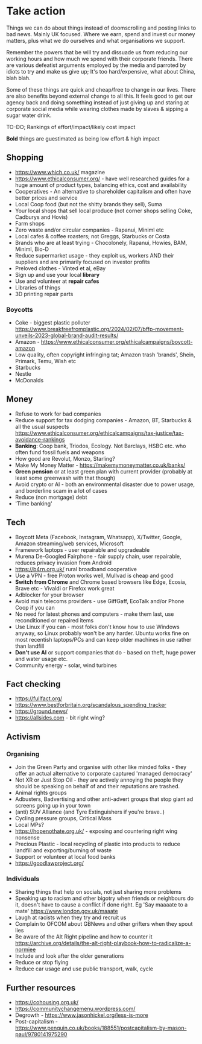 # Take action
Things we can do about things instead of doomscrolling and posting links to bad news. Mainly UK focused. Where we earn, spend and invest our money matters, plus what we do ourselves and what organisations we support.

Remember the powers that be will try and dissuade us from reducing our working hours and how much we spend with their corporate friends. There are various defeatist arguments employed by the media and parroted by idiots to try and make us give up; It's too hard/expensive, what about China, blah blah.

Some of these things are quick and cheap/free to change in our lives. There are also benefits beyond external change to all this. It feels good to get our agency back and doing something instead of just giving up and staring at corporate social media while wearing clothes made by slaves & sipping a sugar water drink.

TO-DO; Rankings of effort/impact/likely cost impact

**Bold** things are guestimated as being low effort & high impact

## Shopping
- https://www.which.co.uk/ magazine
- https://www.ethicalconsumer.org/ - have well researched guides for a huge amount of product types, balancing ethics, cost and availability
- Cooperatives - An alternative to shareholder capitalism and often have better prices and service
- Local Coop food (but not the shitty brands they sell), Suma
- Your local shops that sell local produce (not corner shops selling Coke, Cadburys and Hovis)
- Farm shops
- Zero waste and/or circular companies - Rapanui, Miniml etc
- Local cafes & coffee roasters; not Greggs, Starbucks or Costa
- Brands who are at least trying - Chocolonely, Rapanui, Howies, BAM, Miniml, Bio-D
- Reduce supermarket usage - they exploit us, workers AND their suppliers and are primarily focused on investor profits  
- Preloved clothes - Vinted et al, eBay
- Sign up and use your local **library**
- Use and volunteer at **repair cafes**
- Libraries of things
- 3D printing repair parts 

### Boycotts
- Coke - biggest plastic polluter https://www.breakfreefromplastic.org/2024/02/07/bffp-movement-unveils-2023-global-brand-audit-results/
- Amazon - https://www.ethicalconsumer.org/ethicalcampaigns/boycott-amazon
- Low quality, often copyright infringing tat; Amazon trash 'brands', Shein, Primark, Temu, Wish etc 
- Starbucks
- Nestle
- McDonalds

## Money
- Refuse to work for bad companies
- Reduce support for tax dodging companies - Amazon, BT, Starbucks & all the usual suspects https://www.ethicalconsumer.org/ethicalcampaigns/tax-justice/tax-avoidance-rankings
- **Banking**: Coop bank, Triodos, Ecology. Not Barclays, HSBC etc. who often fund fossil fuels and weapons
- How good are Revolut, Monzo, Starling?
- Make My Money Matter - https://makemymoneymatter.co.uk/banks/
- **Green pension** or at least green plan with current provider (probably at least some greenwash with that though)
- Avoid crypto or AI - both an environmental disaster due to power usage, and borderline scam in a lot of cases
- Reduce (non mortgage) debt
- 'Time banking'

## Tech
- Boycott Meta (Facebook, Instagram, Whatsapp), X/Twitter, Google, Amazon streaming/web services, Microsoft
- Framework laptops - user repairable and upgradeable
- Murena De-Googled Fairphone - fair supply chain, user repairable, reduces privacy invasion from Android
- https://b4rn.org.uk/ rural broadband cooperative
- Use a VPN - free Proton works well, Mullvad is cheap and good
- **Switch from Chrome** and Chrome based browsers like Edge, Ecosia, Brave etc - Vivaldi or Firefox work great
- Adblocker for your browser
- Avoid main telecoms providers - use GiffGaff, EcoTalk and/or Phone Coop if you can
- No need for latest phones and computers - make them last, use reconditioned or repaired items
- Use Linux if you can - most folks don't know how to use Windows anyway, so Linux probably won't be any harder.  Ubuntu works fine on most recentish laptops/PCs and can keep older machines in use rather than landfill
- **Don't use AI** or support companies that do - based on theft, huge power and water usage etc.
- Community energy - solar, wind turbines 

## Fact checking
- https://fullfact.org/
- https://www.bestforbritain.org/scandalous_spending_tracker
- https://ground.news/
- https://allsides.com - bit right wing?

## Activism
### Organising
- Join the Green Party and organise with other like minded folks - they offer an actual alternative to corporate captured 'managed democracy'
- Not XR or Just Stop Oil - they are actively annoying the people they should be speaking on behalf of and their reputations are trashed. 
- Animal rights groups
- Adbusters, Badvertising and other anti-advert groups that stop giant ad screens going up in your town
- (anti) SUV Alliance (and Tyre Extinguishers if you're brave..)
- Cycling pressure groups, Critical Mass
- Local MPs?
- https://hopenothate.org.uk/ - exposing and countering right wing nonsense
- Precious Plastic - local recycling of plastic into products to reduce landfill and exporting/burning of waste
- Support or volunteer at local food banks
- https://goodlawproject.org/
  
### Individuals
- Sharing things that help on socials, not just sharing more problems
- Speaking up to racism and other bigotry when friends or neighbours do it, doesn't have to cause a conflict if done right. Eg 'Say maaaate to a mate' https://www.london.gov.uk/maaate
- Laugh at racists when they try and recruit us
- Complain to OFCOM about GBNews and other grifters when they spout lies 
- Be aware of the Alt Right pipeline and how to counter it https://archive.org/details/the-alt-right-playbook-how-to-radicalize-a-normiee
- Include and look after the older generations
- Reduce or stop flying
- Reduce car usage and use public transport, walk, cycle

## Further resources
- https://cohousing.org.uk/
- https://communitychangemenu.wordpress.com/
- Degrowth - https://www.jasonhickel.org/less-is-more
- Post-capitalism - https://www.penguin.co.uk/books/188551/postcapitalism-by-mason-paul/9780141975290
